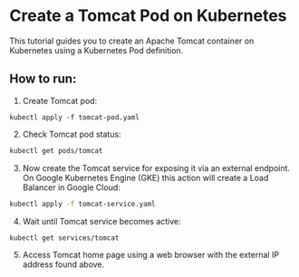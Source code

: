 # Create a Tomcat Pod on Kubernetes

This tutorial guides you to create an Apache Tomcat container on Kubernetes using a Kubernetes Pod definition.

## How to run:

1. Create Tomcat pod:

```
kubectl apply -f tomcat-pod.yaml
```

2. Check Tomcat pod status:

```bash
kubectl get pods/tomcat
```

3. Now create the Tomcat service for exposing it via an external endpoint. On Google Kubernetes Engine (GKE) this action will create a Load Balancer in Google Cloud:

```bash
kubectl apply -f tomcat-service.yaml
```

4. Wait until Tomcat service becomes active:

```bash
kubectl get services/tomcat
```

5. Access Tomcat home page using a web browser with the external IP address found above.